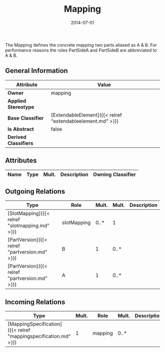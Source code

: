 ﻿---
title: Mapping
toc: false
type: specs
date: "2014-07-01"
draft: false
specification: VEC
version: 1.1.1
documentType: "Recommendation"
elementType: Class
classes:
  - Mapping
menu_name: vec-1.1.1
---
<p>The Mapping defines the concrete mapping two parts aliased as A &amp; B. For performance reasons the roles PartSideA and PartSideB are abbreviated to A &amp; B. </p>

## General Information

| Attribute               | Value |
|-------------------------|-------|
| **Owner**               | mapping |
| **Applied Stereotype**  |   |
| **Base Classifier**     | [ExtendableElement]({{< relref "extendableelement.md" >}})<br/>  |
| **Is Abstract**         | false |
| **Derived Classifiers** |   |

## Attributes
|  Name  |  Type  |  Mult.  |  Description  |  Owning Classifier  |
|--------|--------|---------|---------------|--------------|

## Outgoing Relations
|    Type  |   Role   |   Mult.   |   Mult.   |   Description   |
|----------|----------|-----------|-----------|-----------------|
| [SlotMapping]({{< relref "slotmapping.md" >}}) | slotMapping | 0..* | 1 |  |
| [PartVersion]({{< relref "partversion.md" >}}) | B | 1 | 0..* |  |
| [PartVersion]({{< relref "partversion.md" >}}) | A | 1 | 0..* |  |
##  Incoming Relations
|    Type  |   Mult.  |   Role    |   Mult.   |   Description  |
|----------|----------|-----------|-----------|----------------|
| [MappingSpecification]({{< relref "mappingspecification.md" >}}) | 1 | mapping | 0..* |  |
